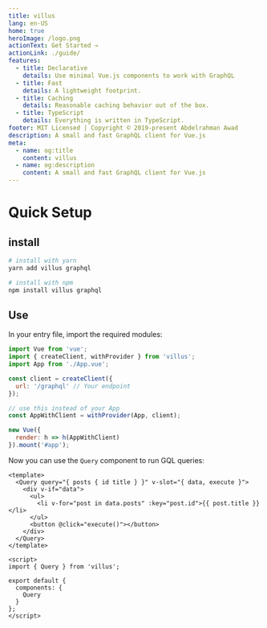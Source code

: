 ```yaml
---
title: villus
lang: en-US
home: true
heroImage: /logo.png
actionText: Get Started →
actionLink: ./guide/
features:
  - title: Declarative
    details: Use minimal Vue.js components to work with GraphQL
  - title: Fast
    details: A lightweight footprint.
  - title: Caching
    details: Reasonable caching behavior out of the box.
  - title: TypeScript
    details: Everything is written in TypeScript.
footer: MIT Licensed | Copyright © 2019-present Abdelrahman Awad
description: A small and fast GraphQL client for Vue.js
meta:
  - name: og:title
    content: villus
  - name: og:description
    content: A small and fast GraphQL client for Vue.js
---
```


# Quick Setup

## install

```bash
# install with yarn
yarn add villus graphql

# install with npm
npm install villus graphql
```

## Use

In your entry file, import the required modules:

```js
import Vue from 'vue';
import { createClient, withProvider } from 'villus';
import App from './App.vue';

const client = createClient({
  url: '/graphql' // Your endpoint
});

// use this instead of your App
const AppWithClient = withProvider(App, client);

new Vue({
  render: h => h(AppWithClient)
}).mount('#app');
```

Now you can use the `Query` component to run GQL queries:

```vue
<template>
  <Query query="{ posts { id title } }" v-slot="{ data, execute }">
    <div v-if="data">
      <ul>
        <li v-for="post in data.posts" :key="post.id">{{ post.title }}</li>
      </ul>
      <button @click="execute()"></button>
    </div>
  </Query>
</template>

<script>
import { Query } from 'villus';

export default {
  components: {
    Query
  }
};
</script>
```
